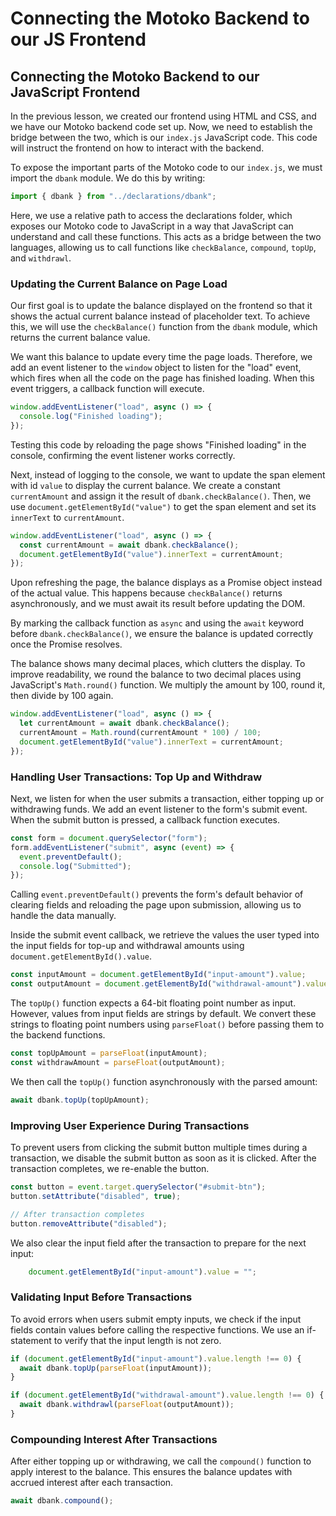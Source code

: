 # Connecting the Motoko Backend to our JS Frontend

## Connecting the Motoko Backend to our JavaScript Frontend

In the previous lesson, we created our frontend using HTML and CSS, and we have our Motoko backend code set up. Now, we need to establish the bridge between the two, which is our `index.js` JavaScript code. This code will instruct the frontend on how to interact with the backend.

To expose the important parts of the Motoko code to our `index.js`, we must import the `dbank` module. We do this by writing:

```js
import { dbank } from "../declarations/dbank";
```

Here, we use a relative path to access the declarations folder, which exposes our Motoko code to JavaScript in a way that JavaScript can understand and call these functions. This acts as a bridge between the two languages, allowing us to call functions like `checkBalance`, `compound`, `topUp`, and `withdrawl`.

### Updating the Current Balance on Page Load

Our first goal is to update the balance displayed on the frontend so that it shows the actual current balance instead of placeholder text. To achieve this, we will use the `checkBalance()` function from the `dbank` module, which returns the current balance value.

We want this balance to update every time the page loads. Therefore, we add an event listener to the `window` object to listen for the "load" event, which fires when all the code on the page has finished loading. When this event triggers, a callback function will execute.

```js
window.addEventListener("load", async () => {
  console.log("Finished loading");
});
```

Testing this code by reloading the page shows "Finished loading" in the console, confirming the event listener works correctly.

Next, instead of logging to the console, we want to update the span element with id `value` to display the current balance. We create a constant `currentAmount` and assign it the result of `dbank.checkBalance()`. Then, we use `document.getElementById("value")` to get the span element and set its `innerText` to `currentAmount`.

```js
window.addEventListener("load", async () => {
  const currentAmount = await dbank.checkBalance();
  document.getElementById("value").innerText = currentAmount;
});
```

Upon refreshing the page, the balance displays as a Promise object instead of the actual value. This happens because `checkBalance()` returns asynchronously, and we must await its result before updating the DOM.

By marking the callback function as `async` and using the `await` keyword before `dbank.checkBalance()`, we ensure the balance is updated correctly once the Promise resolves.

The balance shows many decimal places, which clutters the display. To improve readability, we round the balance to two decimal places using JavaScript's `Math.round()` function. We multiply the amount by 100, round it, then divide by 100 again.

```js
window.addEventListener("load", async () => {
  let currentAmount = await dbank.checkBalance();
  currentAmount = Math.round(currentAmount * 100) / 100;
  document.getElementById("value").innerText = currentAmount;
});
```

### Handling User Transactions: Top Up and Withdraw

Next, we listen for when the user submits a transaction, either topping up or withdrawing funds. We add an event listener to the form's submit event. When the submit button is pressed, a callback function executes.

```js
const form = document.querySelector("form");
form.addEventListener("submit", async (event) => {
  event.preventDefault();
  console.log("Submitted");
});
```

Calling `event.preventDefault()` prevents the form's default behavior of clearing fields and reloading the page upon submission, allowing us to handle the data manually.

Inside the submit event callback, we retrieve the values the user typed into the input fields for top-up and withdrawal amounts using `document.getElementById().value`.

```js
const inputAmount = document.getElementById("input-amount").value;
const outputAmount = document.getElementById("withdrawal-amount").value;
```

The `topUp()` function expects a 64-bit floating point number as input. However, values from input fields are strings by default. We convert these strings to floating point numbers using `parseFloat()` before passing them to the backend functions.

```js
const topUpAmount = parseFloat(inputAmount);
const withdrawAmount = parseFloat(outputAmount);
```

We then call the `topUp()` function asynchronously with the parsed amount:

```js
await dbank.topUp(topUpAmount);
```

### Improving User Experience During Transactions

To prevent users from clicking the submit button multiple times during a transaction, we disable the submit button as soon as it is clicked. After the transaction completes, we re-enable the button.

```js
const button = event.target.querySelector("#submit-btn");
button.setAttribute("disabled", true);

// After transaction completes
button.removeAttribute("disabled");
```

We also clear the input field after the transaction to prepare for the next input:

```js
    document.getElementById("input-amount").value = "";
```

### Validating Input Before Transactions

To avoid errors when users submit empty inputs, we check if the input fields contain values before calling the respective functions. We use an if-statement to verify that the input length is not zero.

```js
if (document.getElementById("input-amount").value.length !== 0) {
  await dbank.topUp(parseFloat(inputAmount));
}

if (document.getElementById("withdrawal-amount").value.length !== 0) {
  await dbank.withdrawl(parseFloat(outputAmount));
}
```

### Compounding Interest After Transactions

After either topping up or withdrawing, we call the `compound()` function to apply interest to the balance. This ensures the balance updates with accrued interest after each transaction.

```js
await dbank.compound();
```
